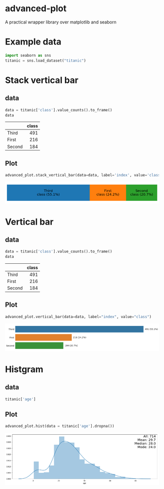 # advanced-plot
A practical wrapper library over matplotlib and seaborn

# Example data 

```python
import seaborn as sns
titanic = sns.load_dataset("titanic")
```

# Stack vertical bar

## data

```python
data = titanic['class'].value_counts().to_frame()
data
```

|  | class |
|:--|--:|
| Third | 491 |
| First | 216 |
| Second | 184 |

## Plot

```python
advanced_plot.stack_vertical_bar(data=data, label='index', value='class')
```

![Stack vertical bar](https://github.com/ikedaosushi/advanced-plot/blob/master/assets/stack_vertical_bar.png)

# Vertical bar

## data

```python
data = titanic['class'].value_counts().to_frame()
data
```

|  | class |
|:--|--:|
| Third | 491 |
| First | 216 |
| Second | 184 |

## Plot

```python
advanced_plot.vertical_bar(data=data, label="index", value="class")
```

![Vertical bar](https://github.com/ikedaosushi/advanced-plot/blob/master/assets/vertical_bar.png?raw=true)

# Histgram

## data

```python
titanic['age']
```

## Plot

```python
advanced_plot.hist(data = titanic['age'].dropna())
```

![Histgram](https://github.com/ikedaosushi/advanced-plot/blob/master/assets/advanced_hist.png)